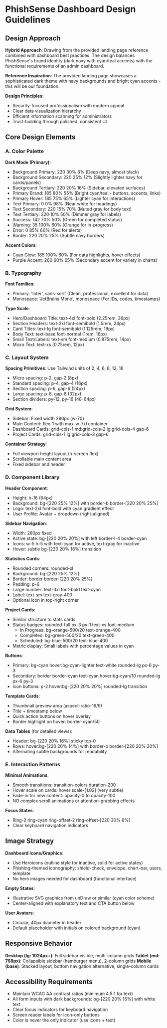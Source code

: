 # PhishSense Dashboard Design Guidelines

## Design Approach
**Hybrid Approach**: Drawing from the provided landing page reference combined with dashboard best practices. The design balances PhishSense's brand identity (dark navy with cyan/teal accents) with the functional requirements of an admin dashboard.

**Reference Inspiration**: The provided landing page showcases a sophisticated dark theme with navy backgrounds and bright cyan accents - this will be our foundation.

**Design Principles**:
- Security-focused professionalism with modern appeal
- Clear data visualization hierarchy
- Efficient information scanning for administrators
- Trust-building through polished, consistent UI

## Core Design Elements

### A. Color Palette

**Dark Mode (Primary)**:
- Background Primary: 220 30% 8% (Deep navy, almost black)
- Background Secondary: 220 25% 12% (Slightly lighter navy for cards/panels)
- Background Tertiary: 220 20% 16% (Sidebar, elevated surfaces)
- Primary Brand: 185 80% 55% (Bright cyan/teal - buttons, accents, links)
- Primary Hover: 185 75% 65% (Lighter cyan for interactions)
- Text Primary: 0 0% 98% (Near white for headings)
- Text Secondary: 220 15% 70% (Muted gray for body text)
- Text Tertiary: 220 10% 50% (Dimmer gray for labels)
- Success: 142 70% 50% (Green for completed status)
- Warning: 35 100% 60% (Orange for in-progress)
- Error: 0 85% 60% (Red for alerts)
- Border: 220 20% 25% (Subtle navy borders)

**Accent Colors**:
- Cyan Glow: 185 100% 60% (For data highlights, hover effects)
- Purple Accent: 260 60% 65% (Secondary accent for variety in charts)

### B. Typography

**Font Families**:
- Primary: 'Inter', sans-serif (Clean, professional, excellent for data)
- Monospace: 'JetBrains Mono', monospace (For IDs, codes, timestamps)

**Type Scale**:
- Hero/Dashboard Title: text-4xl font-bold (2.25rem, 36px)
- Section Headers: text-2xl font-semibold (1.5rem, 24px)
- Card Titles: text-lg font-semibold (1.125rem, 18px)
- Body Text: text-base font-normal (1rem, 16px)
- Small Text/Labels: text-sm font-medium (0.875rem, 14px)
- Micro Text: text-xs (0.75rem, 12px)

### C. Layout System

**Spacing Primitives**: Use Tailwind units of 2, 4, 6, 8, 12, 16
- Micro spacing: p-2, gap-2 (8px)
- Standard spacing: p-4, gap-4 (16px)
- Section spacing: p-6, gap-6 (24px)
- Large spacing: p-8, gap-8 (32px)
- Section dividers: py-12, py-16 (48-64px)

**Grid System**:
- Sidebar: Fixed width 280px (w-70)
- Main Content: flex-1 with max-w-7xl container
- Dashboard Cards: grid-cols-1 md:grid-cols-2 lg:grid-cols-4 gap-6
- Project Cards: grid-cols-1 lg:grid-cols-3 gap-6

**Container Strategy**:
- Full viewport height layout (h-screen flex)
- Scrollable main content area
- Fixed sidebar and header

### D. Component Library

**Header Component**:
- Height: h-16 (64px)
- Background: bg-[220 25% 12%] with border-b border-[220 20% 25%]
- Logo: text-2xl font-bold with cyan gradient effect
- User Profile: Avatar + dropdown (right-aligned)

**Sidebar Navigation**:
- Width: 280px fixed
- Active state: bg-[220 20% 20%] with left border-l-4 border-cyan
- Icons: w-5 h-5 with text-cyan for active, text-gray for inactive
- Hover: subtle bg-[220 20% 18%] transition

**Statistics Cards**:
- Rounded corners: rounded-xl
- Background: bg-[220 25% 12%]
- Border: border border-[220 20% 25%]
- Padding: p-6
- Large number: text-3xl font-bold text-cyan
- Label: text-sm text-gray-400
- Optional icon in top-right corner

**Project Cards**:
- Similar structure to stats cards
- Status badges: rounded-full px-3 py-1 text-xs font-medium
  - In Progress: bg-orange-500/20 text-orange-400
  - Completed: bg-green-500/20 text-green-400
  - Scheduled: bg-blue-500/20 text-blue-400
- Metric display: Small labels with percentage values in cyan

**Buttons**:
- Primary: bg-cyan hover:bg-cyan-lighter text-white rounded-lg px-6 py-3
- Secondary: border border-cyan text-cyan hover:bg-cyan/10 rounded-lg px-6 py-3
- Icon buttons: p-2 hover:bg-[220 20% 20%] rounded-lg transition

**Template Cards**:
- Thumbnail preview area (aspect-ratio-16/9)
- Title + timestamp below
- Quick action buttons on hover overlay
- Border highlight on hover: border-cyan/50

**Data Tables** (for detailed views):
- Header: bg-[220 20% 16%] sticky top-0
- Rows: hover:bg-[220 20% 14%] with border-b border-[220 20% 20%]
- Alternating subtle backgrounds for readability

### E. Interaction Patterns

**Minimal Animations**:
- Smooth transitions: transition-colors duration-200
- Hover scale on cards: hover:scale-[1.02] (very subtle)
- Fade-in for new content: opacity-0 to opacity-100
- NO complex scroll animations or attention-grabbing effects

**Focus States**:
- Ring-2 ring-cyan ring-offset-2 ring-offset-[220 30% 8%]
- Clear keyboard navigation indicators

## Image Strategy

**Dashboard Icons/Graphics**:
- Use Heroicons (outline style for inactive, solid for active states)
- Phishing-themed iconography: shield-check, envelope, chart-bar, users, template
- No hero images needed for dashboard (functional interface)

**Empty States**:
- Illustrative SVG graphics from unDraw or similar (cyan color scheme)
- Center-aligned with explanatory text and CTA button below

**User Avatars**:
- Circular, 40px diameter in header
- Default placeholder with initials on colored background (cyan)

## Responsive Behavior

**Desktop (lg: 1024px+)**: Full sidebar visible, multi-column grids
**Tablet (md: 768px)**: Collapsible sidebar (hamburger menu), 2-column grids
**Mobile (base)**: Stacked layout, bottom navigation alternative, single-column cards

## Accessibility Requirements

- Maintain WCAG AA contrast ratios (minimum 4.5:1 for text)
- All form inputs with dark backgrounds: bg-[220 20% 16%] with white text
- Clear focus indicators for keyboard navigation
- Screen reader labels for icon-only buttons
- Color is never the only indicator (use icons + text)